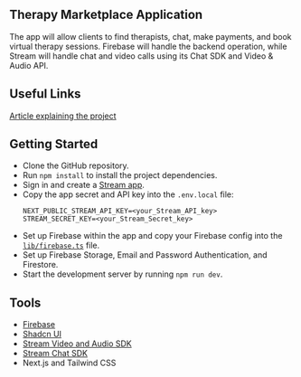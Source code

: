 ## Therapy Marketplace Application 
The app will allow clients to find therapists, chat, make payments, and book virtual therapy sessions. Firebase will handle the backend operation, while Stream will handle chat and video calls using its Chat SDK and Video & Audio API.

## Useful Links
[Article explaining the project]()

## Getting Started
- Clone the GitHub repository.
- Run `npm install` to install the project dependencies.
- Sign in and create a [Stream app](https://getstream.io/).
- Copy the app secret and API key into the `.env.local` file:
  ```env
  NEXT_PUBLIC_STREAM_API_KEY=<your_Stream_API_key>
  STREAM_SECRET_KEY=<your_Stream_Secret_key>
  ```
- Set up Firebase within the app and copy your Firebase config into the [`lib/firebase.ts`](https://github.com/dha-stix/stream-job-interview-app/blob/main/src/lib/firebase.example.ts) file.
- Set up Firebase Storage, Email and Password Authentication, and Firestore.
- Start the development server by running `npm run dev`.

## Tools
- [Firebase](https://firebase.google.com/)
- [Shadcn UI](https://ui.shadcn.com/docs/installation)
- [Stream Video and Audio SDK](https://getstream.io/video/docs/react/)
- [Stream Chat SDK](https://getstream.io/chat/docs/react/)
- Next.js and Tailwind CSS
